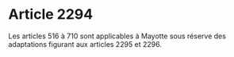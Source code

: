 # Article 2294

Les articles 516 à 710 sont applicables à Mayotte sous réserve des adaptations figurant aux articles 2295 et 2296.